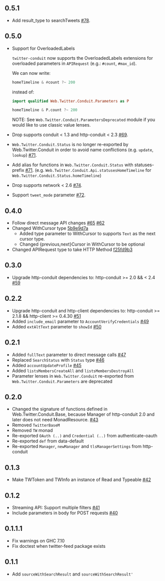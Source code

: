## 0.5.1

* Add result_type to searchTweets [#78](https://github.com/himura/twitter-conduit/pull/78).

## 0.5.0

* Support for OverloadedLabels

  `twitter-conduit` now supports the OverloadedLabels extensions for overloaded parameters in `APIRequest` (e.g.: `#count`, `#max_id`).

  We can now write:

  ```haskell
  homeTimeline & #count ?~ 200
  ```

  instead of:

  ```haskell
  import qualified Web.Twitter.Conduit.Parameters as P

  homeTimeline & P.count ?~ 200
  ```

  NOTE: See `Web.Twitter.Conduit.ParametersDeprecated` module if you would like to use classic value lenses.

* Drop supports conduit < 1.3 and http-conduit < 2.3 [#69](https://github.com/himura/twitter-conduit/pull/69).
* `Web.Twitter.Conduit.Status` is no longer re-exported by Web.Twitter.Conduit in order to avoid name conflictions (e.g. `update`, `lookup`) [#71](https://github.com/himura/twitter-conduit/pull/71).
* Add alias for functions in `Web.Twitter.Conduit.Status` with statuses- prefix [#71](https://github.com/himura/twitter-conduit/pull/71).
  (e.g. `Web.Twitter.Conduit.Api.statusesHomeTimeline` for `Web.Twitter.Conduit.Status.homeTimeline`)
* Drop supports network < 2.6 [#74](https://github.com/himura/twitter-conduit/pull/74).
* Support `tweet_mode` parameter [#72](https://github.com/himura/twitter-conduit/pull/72).

## 0.4.0

* Follow direct message API changes [#65](https://github.com/himura/twitter-conduit/pull/65) [#62](https://github.com/himura/twitter-conduit/pull/62)
* Changed WithCursor type [5b9e9d7a](https://github.com/himura/twitter-conduit/commit/5b9e9d7a13d33327fe637cae8e2359a38fce92b5)
    * Added type parameter to WithCursor to supports `Text` as the next cursor type.
    * Changed {previous,next}Cursor in WithCursor to be optional
* Changed APIRequest type to take HTTP Method [f25fd9b3](https://github.com/himura/twitter-conduit/commit/f25fd9b3b860032f384d01b3457ea896e596366b)

## 0.3.0

* Upgrade http-conduit dependencies to:
  http-conduit >= 2.0 && < 2.4 [#59](https://github.com/himura/twitter-conduit/pull/59)

## 0.2.2

* Upgrade http-conduit and http-client dependencies to:
  http-conduit >= 2.1.8 && http-client >= 0.4.30 [#51](https://github.com/himura/twitter-conduit/pull/51)
* Added `include_email` parameter to `AccountVerifyCredentials` [#49](https://github.com/himura/twitter-conduit/pull/49)
* Added `extAltText` parameter to `showId` [#50](https://github.com/himura/twitter-conduit/pull/50)

## 0.2.1

* Added `fullText` parameter to direct message calls [#47](https://github.com/himura/twitter-conduit/pull/47)
* Replaced `SearchStatus` with `Status` type [#46](https://github.com/himura/twitter-conduit/pull/46)
* Added `accountUpdateProfile` [#45](https://github.com/himura/twitter-conduit/pull/45)
* Added `listsMembersCreateAll` and `listsMembersDestroyAll`
* Parameter lenses in `Web.Twitter.Conduit` re-exported from `Web.Twitter.Conduit.Parameters` are deprecated

## 0.2.0

* Changed the signature of functions defined in Web.Twitter.Conduit.Base,
  because Manager of http-conduit 2.0 and later does not need MonadResource.
  [#43](https://github.com/himura/twitter-conduit/issues/43)
* Removed `TwitterBaseM`
* Removed `TW` monad
* Re-exported `OAuth (..)` and `Credential (..)` from authenticate-oauth
* Re-exported `def` from data-default
* Re-exported `Manager`, `newManager` and `tlsManagerSettings` from http-conduit

## 0.1.3

* Make TWToken and TWInfo an instance of Read and Typeable [#42](https://github.com/himura/twitter-conduit/issues/42)

## 0.1.2

* Streaming API: Support multiple filters [#41](https://github.com/himura/twitter-conduit/issues/41)
* Include parameters in body for POST requests [#40](https://github.com/himura/twitter-conduit/issues/40)

## 0.1.1.1

* Fix warnings on GHC 7.10
* Fix doctest when twitter-feed package exists

## 0.1.1

* Add `sourceWithSearchResult` and `sourceWithSearchResult'`
